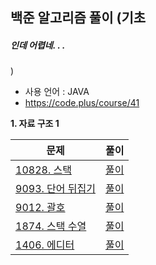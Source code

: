 ## 백준 알고리즘 풀이 (기초 <h5>인데 어렵네. . .</h5>)
- 사용 언어 : JAVA
- https://code.plus/course/41<br>

<b>1. 자료 구조 1</b>


|문제|풀이|
|------|---|
|[10828. 스택](https://www.acmicpc.net/problem/10828)|[풀이](https://github.com/suwanyu/Algorithm/blob/master/src/Day1/Day1_10828_Stack.java)|
|[9093. 단어 뒤집기](https://www.acmicpc.net/problem/9093)|[풀이](https://github.com/suwanyu/Algorithm/blob/master/src/Day1/Day1_9093_WordFlip.java)|
|[9012. 괄호](https://www.acmicpc.net/problem/9012)|[풀이](https://github.com/suwanyu/Algorithm/blob/master/src/Day2/Day2_9012_Parenthesis.java)|
|[1874. 스택 수열](https://www.acmicpc.net/problem/1874)|[풀이](https://github.com/suwanyu/Algorithm/blob/master/src/Day2/Day2_1874_StackSequence.java)|
|[1406. 에디터](https://www.acmicpc.net/problem/1406)|[풀이](https://www.acmicpc.net/problem/1406)|

